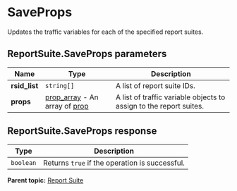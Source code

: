 # SaveProps

Updates the traffic variables for each of the specified report suites.

## ReportSuite.SaveProps parameters

|Name|Type|Description|
|----|----|-----------|
| **rsid_list** | `string[]` |A list of report suite IDs.|
| **props** | [prop_array](../../data_types/r_prop_array.md#) - An array of [prop](../../data_types/r_prop.md#) |A list of traffic variable objects to assign to the report suites.|

## ReportSuite.SaveProps response

|Type|Description|
|----|-----------|
| `boolean` |Returns `true` if the operation is successful.|

**Parent topic:** [Report Suite](../../methods/report_suite/r_methods_reportsuite.md)

